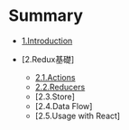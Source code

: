 # Summary

* [1.Introduction](README.md)

* [2.Redux基礎]
  * [2.1.Actions](Actions.md)
  * [2.2.Reducers](Reducers.md)
  * [2.3.Store]
  * [2.4.Data Flow]
  * [2.5.Usage with React]
